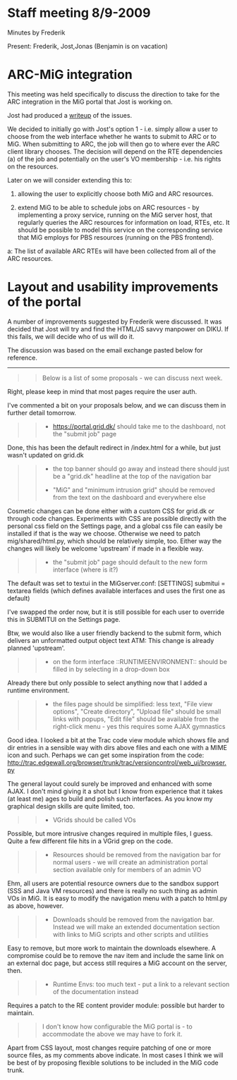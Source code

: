 # Staff meeting 8/9-2009

Minutes by Frederik

Present: Frederik, Jost,Jonas (Benjamin is on vacation)

# ARC-MiG integration

This meeting was held specifically to discuss the direction to take for the ARC integration in the MiG portal that Jost is working on.

Jost had produced a <a href="http://code.google.com/p/grid-dk/source/browse/trunk/braindumps/MiGResourceARC.tex">writeup</a> of the issues.

We decided to initially go with Jost's option 1 - i.e. simply allow a user to choose from the web interface whether he wants to submit to ARC or to MiG. When submitting to ARC, the job will then go to where ever the ARC client library chooses. The decision will depend on the RTE dependencies (a) of the job and potentially on the user's VO membership - i.e. his rights on the resources.

Later on we will consider extending this to:

1) allowing the user to explicitly choose both MiG and ARC resources.

2) extend MiG to be able to schedule jobs on ARC resources - by implementing a proxy service, running on the MiG server host, that regularly queries the ARC resources for information on load, RTEs, etc. It should be possible to model this service on the corresponding service that MiG employs for PBS resources (running on the PBS frontend).

a: The list of available ARC RTEs will have been collected from all of the ARC resources.

# Layout and usability improvements of the portal

A number of improvements suggested by Frederik were discussed. It was decided that Jost will try and find the HTML/JS savvy manpower on DIKU. If this fails, we will decide who of us will do it.

The discussion was based on the email exchange pasted below for reference.

-----------

> > Below is a list of
> > some proposals - we can discuss next week.

Right, please keep in mind that most pages require the user auth.

I've commented a bit on your proposals below, and we can discuss them in
further detail tomorrow.

> > - https://portal.grid.dk/ should take me to the dashboard, not the
> > "submit job" page

Done, this has been the default redirect in /index.html for a while, but
just wasn't updated on grid.dk

> > - the top banner should go away and instead there should just be a
> > "grid.dk" headline at the top of the navigation bar
> > 
> > - "MiG" and "minimum intrusion grid" should be removed from the text on
> > the dashboard and everywhere else

Cosmetic changes can be done either with a custom CSS for grid.dk or
through code changes.
Experiments with CSS are possible directly with the personal css field
on the Settings page, and a global css file can easily be installed if
that is the way we choose. Otherwise we need to patch
mig/shared/html.py, which should be relatively simple, too. Either way
the changes will likely be welcome 'upstream' if made in a flexible way.

> > - the "submit job" page should default to the new form interface (where
> > is it?)

The default was set to textui in the MiGserver.conf:
[SETTINGS]
submitui = textarea fields
(which defines available interfaces and uses the first one as default)

I've swapped the order now, but it is still possible for each user to
override this in SUBMITUI on the Settings page.

Btw, we would also like a user friendly backend to the submit form,
which delivers an unformatted output object text ATM: This change is
already planned 'upstream'.

> > - on the form interface ::RUNTIMEENVIRONMENT:: should be filled in by
> > selecting in a drop-down box

Already there but only possible to select anything now that I added a
runtime environment.

> > - the files page should be simplified: less text, "File view options",
> > "Create directory", "Upload file" should be small links with popups,
> > "Edit file" should be available from the right-click menu - yes this
> > requires some AJAX gymnastics

Good idea. I looked a bit at the Trac code view module which shows file
and dir entries in a sensible way with dirs above files and each one
with a MIME icon and such. Perhaps we can get some inspiration from the
code:
http://trac.edgewall.org/browser/trunk/trac/versioncontrol/web_ui/browser.py

The general layout could surely be improved and enhanced with some AJAX.
I don't mind giving it a shot but I know from experience that it takes
(at least me) ages to build and polish such interfaces. As you know my
graphical design skills are quite limited, too.

> > - VGrids should be called VOs

Possible, but more intrusive changes required in multiple files, I
guess. Quite a few different file hits in a VGrid grep on the code.

> > - Resources should be removed from the navigation bar for normal users -
> > we will create an administration portal section available only for
> > members of an admin VO

Ehm, all users are potential resource owners due to the sandbox support
(SSS and Java VM resources) and there is really no such thing as admin
VOs in MiG.
It is easy to modify the navigation menu with a patch to html.py as
above, however.

> > - Downloads should be removed from the navigation bar. Instead we will
> > make an extended documentation section with links to MiG scripts and
> > other scripts and utilities

Easy to remove, but more work to maintain the downloads elsewhere. A
compromise could be to remove the nav item and include the same link on
an external doc page, but access still requires a MiG account on the
server, then.

> > - Runtime Envs: too much text - put a link to a relevant section of the
> > documentation instead

Requires a patch to the RE content provider module: possible but harder
to maintain.

> > I don't know how configurable the MiG portal is - to accommodate the
> > above we may have to fork it.

Apart from CSS layout, most changes require patching of one or more
source files, as my comments above indicate.
In most cases I think we will be best of by proposing flexible solutions
to be included in the MiG code trunk.
